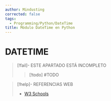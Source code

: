 ```yaml
---
author: Mindusting
corrected: false
tags:
  - Programming/Python/DateTime
title: Módulo DateTime en Python
---
```


# DATETIME

> [!fail]- ESTE APARTADO ESTÁ INCOMPLETO
> > [!todo] #TODO

> [!help]- REFERENCIAS WEB
> - [W3 Schools](https://www.w3schools.com/python/python_datetime.asp)
